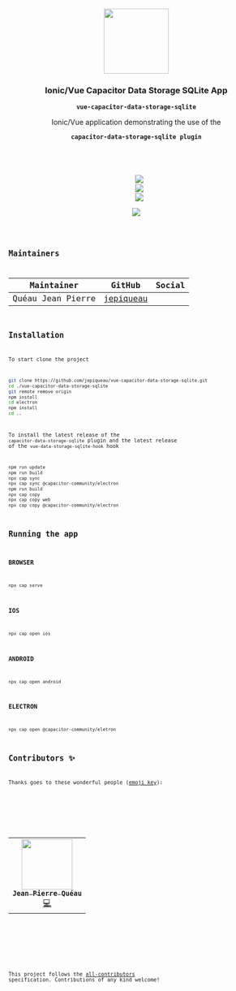 <p align="center"><br><img src="https://avatars3.githubusercontent.com/u/16580653?v=4" width="128" height="128" /></p>

<h3 align="center">Ionic/Vue Capacitor Data Storage SQLite App</h3>
<p align="center"><strong><code>vue-capacitor-data-storage-sqlite</code></strong></p>
<p align="center">Ionic/Vue application demonstrating the use of the</p>
<p align="center"><strong><code>capacitor-data-storage-sqlite plugin<code></strong></p>
<br>
<p align="center">
  <img src="https://img.shields.io/maintenance/yes/2021?style=flat-square" />
  <a href="https://github.com/jepiqueau/vue-capacitor-data-storage-sqlite"><img src="https://img.shields.io/github/license/jepiqueau/vue-capacitor-data-storage-sqlite?style=flat-square" /></a>
  <a href="https://github.com/jepiqueau/vue-capacitor-data-storage-sqlite"><img src="https://img.shields.io/github/package-json/v/jepiqueau/vue-capacitor-data-storage-sqlite?style=flat-square" /></a>
<!-- ALL-CONTRIBUTORS-BADGE:START - Do not remove or modify this section -->
<a href="#contributors-"><img src="https://img.shields.io/badge/all%20contributors-1-orange?style=flat-square" /></a>
<!-- ALL-CONTRIBUTORS-BADGE:END -->
</p>

## Maintainers

| Maintainer        | GitHub                                    | Social |
| ----------------- | ----------------------------------------- | ------ |
| Quéau Jean Pierre | [jepiqueau](https://github.com/jepiqueau) |        |


## Installation

To start clone the project

```bash
git clone https://github.com/jepiqueau/vue-capacitor-data-storage-sqlite.git
cd ./vue-capacitor-data-storage-sqlite
git remote remove origin
npm install
cd electron
npm install
cd ..
```

To install the latest release of the `capacitor-data-storage-sqlite` plugin and the latest release of the `vue-data-storage-sqlite-hook` hook

```bash
npm run update
npm run build
npx cap sync
npx cap sync @capacitor-community/electron
npm run build
npx cap copy
npx cap copy web
npx cap copy @capacitor-community/electron
```

## Running the app

### BROWSER

```
npx cap serve
```

### IOS

```
npx cap open ios
```

### ANDROID

```
npx cap open android
```

### ELECTRON

```
npx cap open @capacitor-community/eletron
```


## Contributors ✨

Thanks goes to these wonderful people ([emoji key](https://allcontributors.org/docs/en/emoji-key)):

<!-- ALL-CONTRIBUTORS-LIST:START - Do not remove or modify this section -->
<!-- prettier-ignore-start -->
<!-- markdownlint-disable -->
<table>
  <tr>
    <td align="center"><a href="https://github.com/jepiqueau"><img src="https://avatars3.githubusercontent.com/u/16580653?v=4" width="100px;" alt=""/><br /><sub><b>Jean Pierre Quéau</b></sub></a><br /><a href="https://github.com/jepiqueau/vue-capacitor-data-storage-sqlite/commits?author=jepiqueau" title="Code">💻</a></td>
  </tr>
</table>

<!-- markdownlint-enable -->
<!-- prettier-ignore-end -->

<!-- ALL-CONTRIBUTORS-LIST:END -->

This project follows the [all-contributors](https://github.com/all-contributors/all-contributors) specification. Contributions of any kind welcome!

